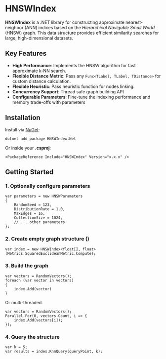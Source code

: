 # HNSWIndex
**HNSWIndex** is a .NET library for constructing approximate nearest-neighbor (ANN) indices based on the _Hierarchical Navigable Small World_ (HNSW) graph. This data structure provides efficient similarity searches for large, high-dimensional datasets.

## Key Features
 - **High Performance**: Implements the HNSW algorithm for fast approximate k-NN search.
 - **Flexible Distance Metric**: Pass any `Func<TLabel, TLabel, TDistance>` for custom distance calculation.
 - **Flexible Heuristic**: Pass heuristic function for nodes linking.
 - **Concurrency Support**: Thread safe graph building API 
 - **Configurable Parameters**: Fine-tune the indexing performance and memory trade-offs with parameters
## Installation
Install via [NuGet](https://www.nuget.org/):
```
dotnet add package HNSWIndex.Net
```
Or inside your **.csproj**:
```
<PackageReference Include="HNSWIndex" Version="x.x.x" />
```

## Getting Started
### 1. Optionally configure parameters
```
var parameters = new HNSWParameters
{ 
    RandomSeed = 123,
    DistributionRate = 1.0,
    MaxEdges = 16,
    CollectionSize = 1024,
    // ... other parameters
};
```
### 2. Create empty graph structure ()
```
var index = new HNSWIndex<float[], float>(Metrics.SquaredEuclideanMetric.Compute);
```
### 3. Build the graph
```
var vectors = RandomVectors();
foreach (var vector in vectors)
{
	index.Add(vector)
}
```
Or multi-threaded
```
var vectors = RandomVectors();
Parallel.For(0, vectors.Count, i => {
    index.Add(vectors[i]);
});
```
### 4. Query the structure
```
var k = 5;
var results = index.KnnQuery(queryPoint, k);
```
